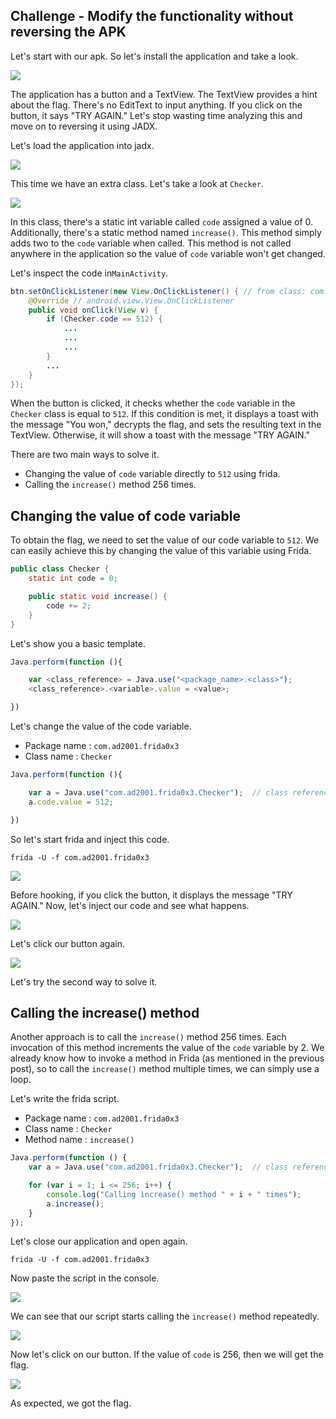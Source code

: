 
## Challenge - Modify the functionality without reversing the APK

Let's start with our apk. So let's install the application and take a look.

![](Images/1.png)

The application has a button and a TextView. The TextView provides a  hint about the flag. There's no EditText to input anything. If you click on the  button, it says "TRY AGAIN." Let's stop wasting time analyzing this and  move on to reversing it using JADX.

Let's load the application into jadx.

![](Images/2.png)

This time we have an extra class. Let's take a look at `Checker`.

![](Images/3.png)

In this class, there's a static int variable called `code` assigned a value of 0. Additionally, there's a static method named `increase()`. This method simply adds two to the `code` variable when called. This method is not called anywhere in the application so the value of `code` variable won't get changed.

Let's inspect the code in`MainActivity`.

```java
btn.setOnClickListener(new View.OnClickListener() { // from class: com.ad2001.frida0x3.MainActivity.1
    @Override // android.view.View.OnClickListener
    public void onClick(View v) {
        if (Checker.code == 512) {
            ...
            ...
            ...
        }
        ...
    }
});
```

When the button is clicked, it checks whether the `code` variable in the `Checker` class is equal to `512`. If this condition is met, it displays a toast with the message "You won," decrypts the flag, and sets the resulting text in the TextView. Otherwise, it will show a toast with the message "TRY AGAIN."

There are two main ways to solve it.

- Changing the value of `code` variable directly to `512` using frida.
- Calling the `increase()` method 256 times.

## Changing the value of code variable

To obtain the flag, we need to set the value of our code variable to `512`. We can easily achieve this by changing the value of this variable using Frida.

```java
public class Checker {
    static int code = 0;

    public static void increase() {
        code += 2;
    }
}
```

Let's show you a basic template.

```javascript
Java.perform(function (){

    var <class_reference> = Java.use("<package_name>.<class>");
    <class_reference>.<variable>.value = <value>;

})
```

Let's change the value of the code variable.

- Package name : `com.ad2001.frida0x3`
- Class name : `Checker`

```javascript
Java.perform(function (){

    var a = Java.use("com.ad2001.frida0x3.Checker");  // class reference
    a.code.value = 512;

})
```

So let's start frida and inject this code.

```
frida -U -f com.ad2001.frida0x3
```

![](Images/4.png)

Before hooking, if you click the button, it displays the message "TRY  AGAIN." Now, let's inject our code and see what happens.

![](Images/5.png)

Let's click our button again.

![](Images/6.png)



Let's try the second way to solve it.

## Calling the increase() method

Another approach is to call the `increase()` method 256 times. Each invocation of this method increments the value of the `code` variable by 2. We already know how to invoke a method in Frida (as mentioned in the previous post), so to call the `increase()` method multiple times, we can simply use a loop.

Let's write the frida script.

- Package name : `com.ad2001.frida0x3`
- Class name : `Checker`
- Method name : `increase()`

```javascript
Java.perform(function () {
    var a = Java.use("com.ad2001.frida0x3.Checker");  // class reference

    for (var i = 1; i <= 256; i++) {
        console.log("Calling increase() method " + i + " times");
        a.increase();
    }
});

```

Let's close our application and open again.

```
frida -U -f com.ad2001.frida0x3
```

Now paste the script in the console.

![](Images/7.png)

We can see that our script starts calling the `increase()` method repeatedly.

![](Images/8.png)

Now let's click on our button. If the value of `code` is 256, then we will get the flag.

![](Images/9.png)

As expected, we got the flag.
